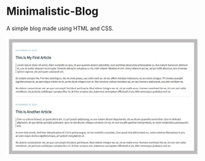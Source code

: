 # Minimalistic-Blog
A simple blog made using HTML and CSS.

![alt text](https://github.com/Shahzeb-Ahmed/Minimalistic-Blog/blob/master/Image.jpg)
